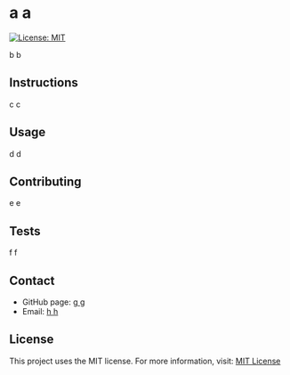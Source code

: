 # a a
[![License: MIT](https://img.shields.io/badge/License-MIT-yellow.svg)](https://opensource.org/licenses/MIT)

b b

## Instructions
c c

## Usage
d d

## Contributing
e e

## Tests
f f

## Contact
* GitHub page: [g g](https://github.com/gg)
* Email: [h h](mailto:hh)

## License
This project uses the MIT license. For more information, visit: [MIT License](https://spdx.org/licenses/MIT.html)
